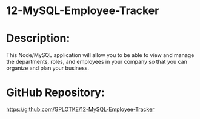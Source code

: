 # 12-MySQL-Employee-Tracker

# Description:

This Node/MySQL application will allow you to be able to view and manage the departments, roles, and employees in your company so that you can organize and plan your business.

# GitHub Repository:

https://github.com/GPLOTKE/12-MySQL-Employee-Tracker